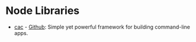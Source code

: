 # Node Libraries

- [cac](./packages/001.cac/index.md) - [Github](https://github.com/cacjs/cac): Simple yet powerful framework for building command-line apps.
<!-- need inject start -->
<!-- need inject end -->